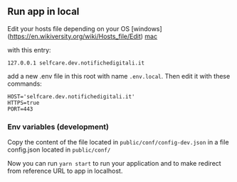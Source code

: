 ## Run app in local

Edit your hosts file depending on your OS [windows] (https://en.wikiversity.org/wiki/Hosts_file/Edit) [mac](https://osxdaily.com/2012/08/07/edit-hosts-file-mac-os-x/)

with this entry:

`127.0.0.1 selfcare.dev.notifichedigitali.it`

add a new .env file in this root with name `.env.local`. Then edit it with these commands:

```
HOST='selfcare.dev.notifichedigitali.it'
HTTPS=true
PORT=443
```
### Env variables (development)

Copy the content of the file located in `public/conf/config-dev.json` in a file config.json located in `public/conf/`


Now you can run `yarn start` to run your application and to make redirect from reference URL to app in localhost.